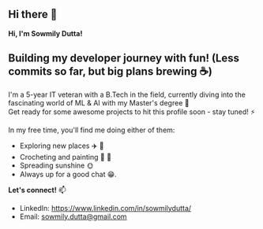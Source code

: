## Hi there 👋

**Hi, I'm Sowmily Dutta!**

## Building my developer journey with fun!  (Less commits so far, but big plans brewing ☕️)

I'm a 5-year IT veteran with a B.Tech in the field, currently diving into the fascinating world of ML & AI with my Master's degree 🌱  
Get ready for some awesome projects to hit this profile soon - stay tuned! ️⚡ 

In my free time, you'll find me doing either of them:
- Exploring new places ✈️ 🧭
- Crocheting and painting 🧶 🎨
- Spreading sunshine 🌞
- Always up for a good chat 😁. 

**Let's connect!** 📫

* LinkedIn: https://www.linkedin.com/in/sowmilydutta/
* Email: sowmily.dutta@gmail.com


<!--
**sowmilydutta/sowmilydutta** is a ✨ _special_ ✨ repository because its `README.md` (this file) appears on your GitHub profile.

Here are some ideas to get you started:

- 🔭 I’m currently working on ...
- 🌱 I’m currently learning ...
- 👯 I’m looking to collaborate on ...
- 🤔 I’m looking for help with ...
- 💬 Ask me about ...
- 📫 How to reach me: ...
- 😄 Pronouns: ...
- ⚡ Fun fact: ...
-->
